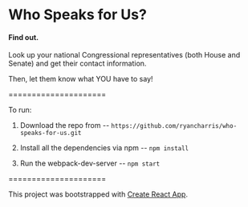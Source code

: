 Who Speaks for Us?
=====================
#### Find out.
Look up your national Congressional representatives (both House and Senate) and get their contact information. 

Then, let them know what YOU have to say!

=====================

To run:

1. Download the repo from -- `https://github.com/ryancharris/who-speaks-for-us.git`

2. Install all the dependencies via npm -- `npm install`

3. Run the webpack-dev-server -- `npm start`

=====================

This project was bootstrapped with [Create React App](https://github.com/facebookincubator/create-react-app).